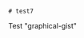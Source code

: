                                                                                                   # test7
Test "graphical-gist"